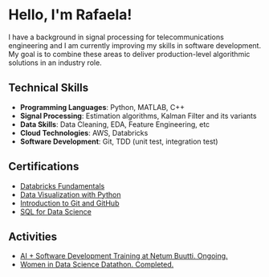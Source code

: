 # Hello, I'm Rafaela!

I have a background in signal processing for telecommunications engineering and I am currently improving my skills in software development. My goal is to combine these areas to deliver production-level algorithmic solutions in an industry role.

## Technical Skills

- **Programming Languages**: Python, MATLAB, C++
- **Signal Processing**: Estimation algorithms, Kalman Filter and its variants
- **Data Skills**: Data Cleaning, EDA, Feature Engineering, etc
- **Cloud Technologies**: AWS, Databricks
- **Software Development**: Git, TDD (unit test, integration test)

## Certifications

- [Databricks Fundamentals](https://credentials.databricks.com/80701b3e-e4b2-453d-8bc6-c64dd2a193e5#acc.bEU5mMJZ)
- [Data Visualization with Python](https://www.coursera.org/account/accomplishments/verify/PHD4IHDSGX0T?utm_source=link&utm_medium=certificate&utm_content=cert_image&utm_campaign=sharing_cta&utm_product=course)
- [Introduction to Git and GitHub](https://www.coursera.org/account/accomplishments/verify/TVGNOHSRX4CV?utm_source=link&utm_medium=certificate&utm_content=cert_image&utm_campaign=sharing_cta&utm_product=course)
- [SQL for Data Science](https://www.coursera.org/account/accomplishments/verify/3NUDTFGAJ5AN?utm_source=link&utm_medium=certificate&utm_content=cert_image&utm_campaign=sharing_cta&utm_product=course)

## Activities
- [AI + Software Development Training at Netum Buutti. Ongoing.](https://buuttiedu.com/ai-software-development-training-oulu-2025/)
- [Women in Data Science Datathon. Completed.](https://www.widsworldwide.org/get-inspired/blog/8th-annual-wids-datathon-challenges-unraveling-the-mysteries-of-the-female-brain/)




